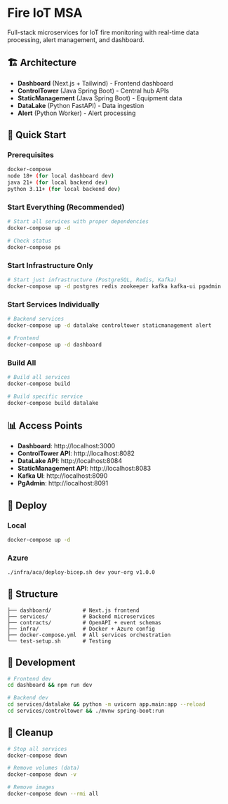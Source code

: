 # Fire IoT MSA

Full-stack microservices for IoT fire monitoring with real-time data processing, alert management, and dashboard.

## 🏗️ Architecture

- **Dashboard** (Next.js + Tailwind) - Frontend dashboard
- **ControlTower** (Java Spring Boot) - Central hub APIs
- **StaticManagement** (Java Spring Boot) - Equipment data
- **DataLake** (Python FastAPI) - Data ingestion
- **Alert** (Python Worker) - Alert processing

## 🚀 Quick Start

### Prerequisites

```bash
docker-compose
node 18+ (for local dashboard dev)
java 21+ (for local backend dev)
python 3.11+ (for local backend dev)
```

### Start Everything (Recommended)

```bash
# Start all services with proper dependencies
docker-compose up -d

# Check status
docker-compose ps
```

### Start Infrastructure Only

```bash
# Start just infrastructure (PostgreSQL, Redis, Kafka)
docker-compose up -d postgres redis zookeeper kafka kafka-ui pgadmin
```

### Start Services Individually

```bash
# Backend services
docker-compose up -d datalake controltower staticmanagement alert

# Frontend
docker-compose up -d dashboard
```

### Build All

```bash
# Build all services
docker-compose build

# Build specific service
docker-compose build datalake
```

## 📊 Access Points

- **Dashboard**: http://localhost:3000
- **ControlTower API**: http://localhost:8082
- **DataLake API**: http://localhost:8084
- **StaticManagement API**: http://localhost:8083
- **Kafka UI**: http://localhost:8090
- **PgAdmin**: http://localhost:8091

## 🚀 Deploy

### Local

```bash
docker-compose up -d
```

### Azure

```bash
./infra/aca/deploy-bicep.sh dev your-org v1.0.0
```

## 📁 Structure

```
├── dashboard/          # Next.js frontend
├── services/           # Backend microservices
├── contracts/          # OpenAPI + event schemas
├── infra/              # Docker + Azure config
├── docker-compose.yml  # All services orchestration
└── test-setup.sh       # Testing
```

## 🔧 Development

```bash
# Frontend dev
cd dashboard && npm run dev

# Backend dev
cd services/datalake && python -m uvicorn app.main:app --reload
cd services/controltower && ./mvnw spring-boot:run
```

## 🧹 Cleanup

```bash
# Stop all services
docker-compose down

# Remove volumes (data)
docker-compose down -v

# Remove images
docker-compose down --rmi all
```
